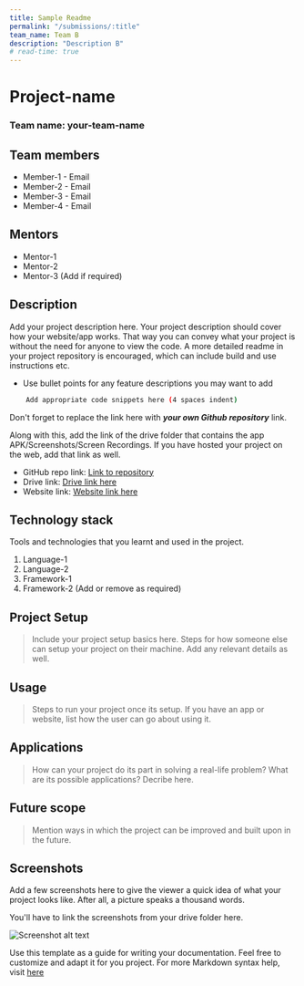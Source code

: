```yaml
---
title: Sample Readme
permalink: "/submissions/:title"
team_name: Team B
description: "Description B"
# read-time: true
---
```


# Project-name

### Team name: your-team-name

## Team members

- Member-1 - Email
- Member-2 - Email
- Member-3 - Email
- Member-4 - Email

## Mentors

- Mentor-1
- Mentor-2
- Mentor-3 (Add if required)

## Description

Add your project description here. Your project description should cover how your website/app works. That way you can convey what your project is without the need for anyone to view the code. A more detailed readme in your project repository is encouraged, which can include build and use instructions etc.

- Use bullet points for any feature descriptions you may want to add

```bash
    Add appropriate code snippets here (4 spaces indent)
```

Don't forget to replace the link here with **_your own Github repository_** link.

Along with this, add the link of the drive folder that contains the app APK/Screenshots/Screen Recordings. If you have hosted your project on the web, add that link as well.

- GitHub repo link: [Link to repository](https://github.com/your-repo-link)
- Drive link: [Drive link here](https://drive.google.com/)
- Website link: [Website link here](www.google.com)

## Technology stack

Tools and technologies that you learnt and used in the project.

1. Language-1
2. Language-2
3. Framework-1
4. Framework-2 (Add or remove as required)

## Project Setup

> Include your project setup basics here. Steps for how someone else can setup your project on their machine. Add any relevant details as well.

## Usage

> Steps to run your project once its setup. If you have an app or website, list how the user can go about using it.

## Applications

> How can your project do its part in solving a real-life problem? What are its possible applications? Decribe here.

## Future scope

> Mention ways in which the project can be improved and built upon in the future.

## Screenshots

Add a few screenshots here to give the viewer a quick idea of what your project looks like. After all, a picture speaks a thousand words.

You'll have to link the screenshots from your drive folder here.

![Screenshot alt text](https://edtimes.in/wp-content/uploads/2018/09/NikeMeme10-640x633.jpg "Here is a screenshot")

Use this template as a guide for writing your documentation. Feel free to customize and adapt it for you project.
For more Markdown syntax help, visit [here](https://www.markdownguide.org/basic-syntax/)
